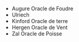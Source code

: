 - Augure Oracle de Foudre
- Ulriech 
- Kinford Oracle de terre
- Hergen Oracle de Vent
- Zal Oracle de Poisse